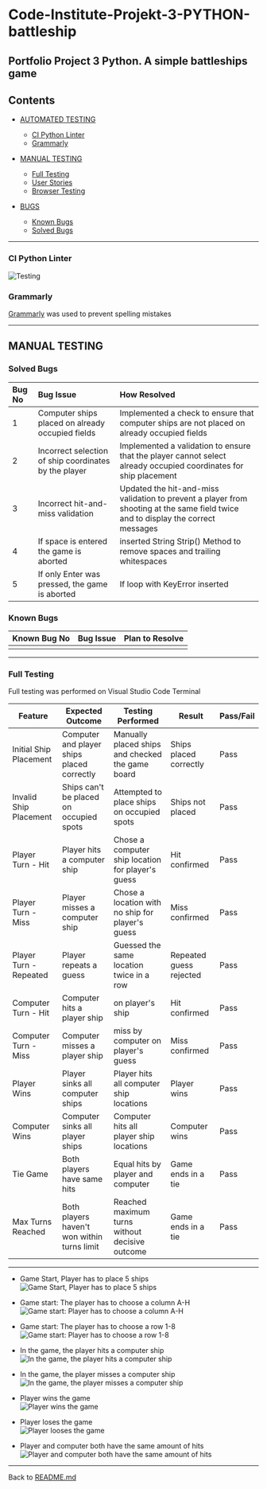 # Code-Institute-Projekt-3-PYTHON-battleship
 
 ## Portfolio Project 3 Python. A simple battleships game


## Contents

* [AUTOMATED TESTING](#automated-testing)
    * [CI Python Linter](#CI-Python-Linter)
    * [Grammarly](#Grammarly)
    

* [MANUAL TESTING](#manual-testing)
    * [Full Testing](#full-testing)
    * [User Stories](#user-stories)
    * [Browser Testing](#browser-testing)

* [BUGS](#bugs)
    * [Known Bugs](#known-bugs)
    * [Solved Bugs](#solved-bugs)

---

### CI Python Linter

![Testing](assets/testing/images/linter.png)

### Grammarly

[Grammarly](https://www.grammarly.com/grammar-check) was used to prevent spelling mistakes

---

## MANUAL TESTING



### Solved Bugs

| Bug No | Bug Issue | How Resolved |
| :--- | :--- | :--- |
| 1 | Computer ships placed on already occupied fields | Implemented a check to ensure that computer ships are not placed on already occupied fields |
| 2 | Incorrect selection of ship coordinates by the player |  Implemented a validation to ensure that the player cannot select already occupied coordinates for ship placement |
| 3 | Incorrect hit-and-miss validation | Updated the hit-and-miss validation to prevent a player from shooting at the same field twice and to display the correct messages |
| 4 | If space is entered the game is aborted | inserted String Strip() Method to remove spaces and trailing whitespaces |
| 5 | If only Enter was pressed, the game is aborted | If loop with KeyError inserted |

### Known Bugs

| Known Bug No | Bug Issue | Plan to Resolve |
| :--- | :--- | :--- |
|  |  |  |




- - -

### Full Testing

Full testing was performed on Visual Studio Code Terminal

| Feature                  | Expected Outcome                            | Testing Performed                                   | Result                    | Pass/Fail |
| ------------------------ | ------------------------------------------ | --------------------------------------------------- | ------------------------- | --------- |
| Initial Ship Placement   | Computer and player ships placed correctly | Manually placed ships and checked the game board    | Ships placed correctly    | Pass      |
| Invalid Ship Placement   | Ships can't be placed on occupied spots    | Attempted to place ships on occupied spots         | Ships not placed          | Pass      |
| Player Turn - Hit        | Player hits a computer ship                | Chose a computer ship location for player's guess  | Hit confirmed             | Pass      |
| Player Turn - Miss       | Player misses a computer ship              | Chose a location with no ship for player's guess   | Miss confirmed            | Pass      |
| Player Turn - Repeated   | Player repeats a guess                     | Guessed the same location twice in a row           | Repeated guess rejected   | Pass      |
| Computer Turn - Hit      | Computer hits a player ship                |  on player's ship       | Hit confirmed             | Pass      |
| Computer Turn - Miss     | Computer misses a player ship              |  miss by computer on player's guess     | Miss confirmed            | Pass      |
| Player Wins              | Player sinks all computer ships            | Player hits all computer ship locations            | Player wins               | Pass      |
| Computer Wins            | Computer sinks all player ships            | Computer hits all player ship locations            | Computer wins             | Pass      |
| Tie Game                 | Both players have same hits                | Equal hits by player and computer                   | Game ends in a tie        | Pass      |
| Max Turns Reached        | Both players haven't won within turns limit | Reached maximum turns without decisive outcome    | Game ends in a tie | Pass      |

---

* Game Start, Player has to place 5 ships  
![Game Start, Player has to place 5 ships](assets/testing/images/player-choice.png)

* Game start: The player has to choose a column A-H  
![Game start: Player has to choose a column A-H](assets/testing/images/ingame.png)

* Game start: The player has to choose a row 1-8  
![Game start: Player has to choose a row 1-8](assets/testing/images/ingame2.png)

* In the game, the player hits a computer ship  
![In the game, the player hits a computer ship](assets/testing/images/ingame-hit.png)

* In the game, the player misses a computer ship  
![In the game, the player misses a computer ship](assets/testing/images/ingame-miss.png)

* Player wins the game  
![Player wins the game](assets/testing/images/win.png)

* Player loses the game  
![Player looses the game](assets/testing/images/loose.png)

* Player and computer both have the same amount of hits  
![Player and computer both have the same amount of hits](assets/testing/images/tie.png)


---

Back to [README.md](readme.md)